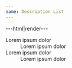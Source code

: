 ```yaml
---
name: Description List
---
```


---html|render---

<dl>
	<dt>Lorem ipsum dolor</dt>
	<dd>Lorem ipsum dolor</dd>
	<dt>Lorem ipsum dolor</dt>
	<dd>Lorem ipsum dolor</dd>
</dl>